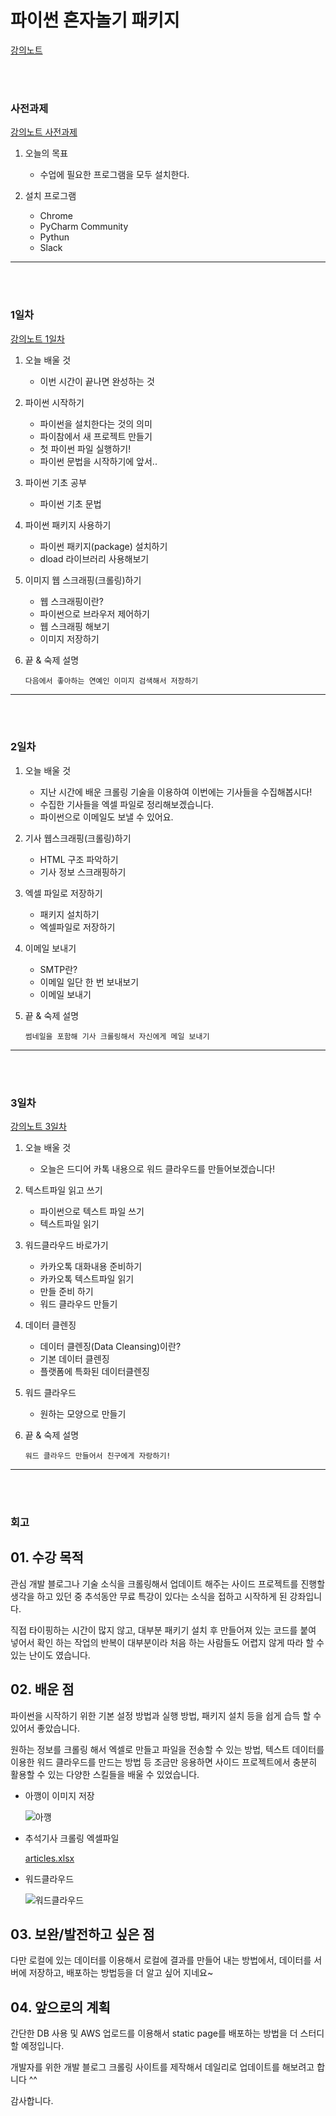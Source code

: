 # 파이썬 혼자놀기 패키지

[강의노트](https://www.notion.so/alleyful/58202db13dcf49f696bb222b510734c5)

<br/>
<br/>

### 사전과제
[강의노트 사전과제](https://www.notion.so/alleyful/6cbdde958563415b9382337eabbfb51c)
01. 오늘의 목표
    - 수업에 필요한 프로그램을 모두 설치한다.
    
02. 설치 프로그램
    - Chrome
    - PyCharm Community
    - Pythun
    - Slack
    
    
---

<br/>
<br/>

### 1일차
[강의노트 1일차](https://www.notion.so/alleyful/1-a35a686092534fc89dc4f1b125636bdf)
01. 오늘 배울 것
    - 이번 시간이 끝나면 완성하는 것
    
02. 파이썬 시작하기
    - 파이썬을 설치한다는 것의 의미
    - 파이참에서 새 프로젝트 만들기
    - 첫 파이썬 파일 실행하기!
    - 파이썬 문법을 시작하기에 앞서..
    
03. 파이썬 기초 공부
    - 파이썬 기초 문법
    
04. 파이썬 패키지 사용하기
    - 파이썬 패키지(package) 설치하기
    - dload 라이브러리 사용해보기
    
05. 이미지 웹 스크래핑(크롤링)하기 
    - 웹 스크래핑이란?
    - 파이썬으로 브라우저 제어하기
    - 웹 스크래핑 해보기
    - 이미지 저장하기
    
06. 끝 & 숙제 설명
    ```
    다음에서 좋아하는 연예인 이미지 검색해서 저장하기
    ```
    
---

<br/>
<br/>

### 2일차
1. 오늘 배울 것
    - 지난 시간에 배운 크롤링 기술을 이용하여 이번에는 기사들을 수집해봅시다!
    - 수집한 기사들을 엑셀 파일로 정리해보겠습니다.
    - 파이썬으로 이메일도 보낼 수 있어요.
    
2. 기사 웹스크래핑(크롤링)하기
    - HTML 구조 파악하기
    - 기사 정보 스크래핑하기
    
3. 엑셀 파일로 저장하기
    - 패키지 설치하기
    - 엑셀파일로 저장하기
    
4. 이메일 보내기
    - SMTP란?
    - 이메일 일단 한 번 보내보기
    - 이메일 보내기
    
5. 끝 & 숙제 설명
    ```
   썸네일을 포함해 기사 크롤링해서 자신에게 메일 보내기
   ```
   
 ---

<br/>
<br/>

### 3일차
[강의노트 3일차](https://www.notion.so/alleyful/3-5a16abd811224a2ca67989b0c3ce3914)

1. 오늘 배울 것
    - 오늘은 드디어 카톡 내용으로 워드 클라우드를 만들어보겠습니다!
    
2. 텍스트파일 읽고 쓰기
    - 파이썬으로 텍스트 파일 쓰기
    - 텍스트파일 읽기

3. 워드클라우드 바로가기
    - 카카오톡 대화내용 준비하기
    - 카카오톡 텍스트파일 읽기
    - 만들 준비 하기
    - 워드 클라우드 만들기

4. 데이터 클렌징
    - 데이터 클렌징(Data Cleansing)이란?
    - 기본 데이터 클렌징
    - 플랫폼에 특화된 데이터클렌징
    
5. 워드 클라우드
    - 원하는 모양으로 만들기
    
6. 끝 & 숙제 설명
    ```
    워드 클라우드 만들어서 친구에게 자랑하기!
   ```
   
   
  
 ---

<br/>
<br/>

### 회고

## 01. 수강 목적

관심 개발 블로그나 기술 소식을 크롤링해서 업데이트 해주는 사이드 프로젝트를 진행할 생각을 하고 있던 중 추석동안 무료 특강이 있다는 소식을 접하고 시작하게 된 강좌입니다.

직접 타이핑하는 시간이 많지 않고, 대부분 패키기 설치 후 만들어져 있는 코드를 붙여 넣어서 확인 하는 작업의 반복이 대부분이라 처음 하는 사람들도 어렵지 않게 따라 할 수 있는 난이도 였습니다. 

## 02. 배운 점

파이썬을 시작하기 위한 기본 설정 방법과 실행 방법, 패키지 설치 등을 쉽게 습득 할 수 있어서 좋았습니다.

원하는 정보를 크롤링 해서 엑셀로 만들고 파일을 전송할 수 있는 방법, 텍스트 데이터를 이용한 워드 클라우드를 만드는 방법 등 조금만 응용하면 사이드 프로젝트에서 충분히 활용할 수 있는 다양한 스킬들을 배울 수 있었습니다.

- 아깽이 이미지 저장

    ![아깽](https://s3-us-west-2.amazonaws.com/secure.notion-static.com/6e4e0257-2176-41b7-b214-e65ea103451c/_2020-10-02__1.17.23.png)

- 추석기사 크롤링 엑셀파일

    [articles.xlsx](https://s3-us-west-2.amazonaws.com/secure.notion-static.com/da4c5a33-2950-4a3f-8e25-c83038f37d2e/articles.xlsx)

- 워드클라우드

    ![워드클라우드](https://s3-us-west-2.amazonaws.com/secure.notion-static.com/a84557c5-c321-4392-a991-1ec42dca842b/result_masked.png)

## 03. 보완/발전하고 싶은 점

다만 로컬에 있는 데이터를 이용해서 로컬에 결과를 만들어 내는 방법에서, 데이터를 서버에 저장하고, 배포하는 방법등을 더 알고 싶어 지네요~ 

## 04. 앞으로의 계획

간단한 DB 사용 및 AWS 업로드를 이용해서 static page를 배포하는 방법을 더 스터디할 예정입니다. 

개발자를 위한 개발 블로그 크롤링 사이트를 제작해서 데일리로 업데이트를 해보려고 합니다 ^^

감사합니다.